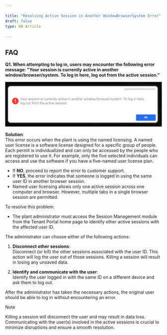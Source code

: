 ```yaml
---  
 
title: "Resolving Active Session in Another WindowBrowserSystem Error"  
draft: false 
type: KB Article
 
---
```

## FAQ

**Q1. When attempting to log in, users may encounter the following error message: "Your
session is currently active in another window/browser/system. To log in here, log out
from the active session."**

![](../assets/kb-articles/Log%20in%201.png)

**Solution**:  
This error occurs when the plant is using the named licensing.
A named user license is a software license designed for a specific group of people. Each permit is
individualized and can only be accessed by the people who are registered to use it. For example,
only the five selected individuals can access and use the software if you have a five-named user
license plan.
* If **NO**, proceed to report the error to customer support.
* If **YES**, the error indicates that someone is logged in using the same user ID in another
browser session.
* Named user licensing allows only one active session across one computer and browser.
However, multiple tabs in a single browser session are permitted.

To resolve this problem:
* The plant administrator must access the Session Management module from the Tenant
Portal home page to identify other active sessions with the affected user ID.

The administrator can choose either of the following actions:


1. **Disconnect other sessions**:  
Disconnect (or kill) the other sessions associated with the user ID. This action will log
the user out of those sessions. Killing a session will result in losing any unsaved data.

2. **Identify and communicate with the user**:  
Identify the user logged in with the same ID on a different device and ask them to log
out.

After the administrator has taken the necessary actions, the original user should be able to log in
without encountering an error.

> [!Note]  
> Killing a session will disconnect the user and may result in data loss.
Communicating with the user(s) involved in the active sessions is crucial to minimize disruptions and ensure a smooth resolution.

